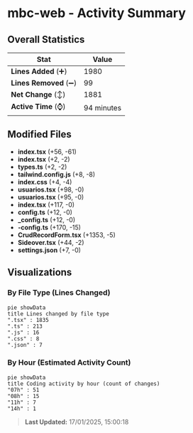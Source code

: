 # mbc-web - Activity Summary 

## Overall Statistics

| Stat                   | Value                                                             |
| ---------------------- | ----------------------------------------------------------------- |
| **Lines Added** (➕)   | 1980                                          |
| **Lines Removed** (➖) | 99                                        |
| **Net Change** (↕)    | 1881                |
| **Active Time** (⌚)   | 94 minutes |


## Modified Files
- **index.tsx** (+56, -61)
- **index.tsx** (+2, -2)
- **types.ts** (+2, -2)
- **tailwind.config.js** (+8, -8)
- **index.css** (+4, -4)
- **usuarios.tsx** (+98, -0)
- **usuarios.tsx** (+95, -0)
- **index.tsx** (+117, -0)
- **config.ts** (+12, -0)
- **_config.ts** (+12, -0)
- **-config.ts** (+170, -15)
- **CrudRecordForm.tsx** (+1353, -5)
- **Sideover.tsx** (+44, -2)
- **settings.json** (+7, -0)

## Visualizations

### By File Type (Lines Changed)

```mermaid
pie showData
title Lines changed by file type
".tsx" : 1835
".ts" : 213
".js" : 16
".css" : 8
".json" : 7
```

### By Hour (Estimated Activity Count)

```mermaid
pie showData
title Coding activity by hour (count of changes)
"07h" : 51
"08h" : 15
"11h" : 7
"14h" : 1
```


> **Last Updated:** 17/01/2025, 15:00:18